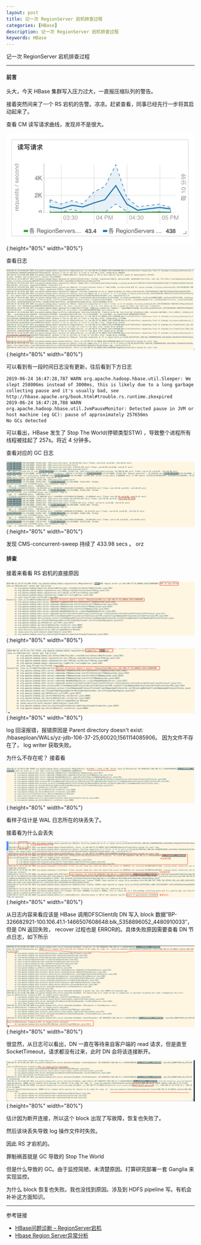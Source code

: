 ```yaml
---
layout: post
title: 记一次 RegionServer 宕机排查过程
categories: [HBase]
description: 记一次 RegionServer 宕机排查过程
keywords: HBase
---
```


记一次 RegionServer 宕机排查过程

---

#### 前言

头大，今天 HBase 集群写入压力过大，一直报压缩队列的警告。

接着突然间来了一个 RS 宕机的告警。凉凉。赶紧查看，同事已经先行一步将其启动起来了。

查看 CM 读写请求曲线，发现并不是很大。

![](/images/blog/2019-06-24-4.png){:height="80%" width="80%"}

查看日志

![](/images/blog/2019-06-24-5.png){:height="80%" width="80%"}

可以看到有一段时间日志没有更新，往后看到下方日志

``` 
2019-06-24 16:47:28,787 WARN org.apache.hadoop.hbase.util.Sleeper: We slept 258006ms instead of 3000ms, this is likely due to a long garbage collecting pause and it's usually bad, see http://hbase.apache.org/book.html#trouble.rs.runtime.zkexpired
2019-06-24 16:47:28,788 WARN org.apache.hadoop.hbase.util.JvmPauseMonitor: Detected pause in JVM or host machine (eg GC): pause of approximately 257656ms
No GCs detected
```

可以看出，HBase 发生了 Stop The World(停顿类型STW) ，导致整个进程所有线程被挂起了 257s。将近 4 分钟多。

查看对应的 GC 日志

![](/images/blog/2019-06-24-6.png){:height="80%" width="80%"}

发现 CMS-concurrent-sweep 持续了 433.98 secs 。 orz 

#### 排查

接着来看看 RS 宕机的直接原因

![](/images/blog/2019-06-24-7.png){:height="80%" width="80%"}

![](/images/blog/2019-06-24-8.png){:height="80%" width="80%"}

log 回滚报错，报错原因是  Parent directory doesn't exist: /hbaseploan/WALs/yz-jdb-106-37-25,60020,1561114085906。
因为文件不存在了， log writer 获取失败。

为什么不存在呢？ 接着看

![](/images/blog/2019-06-24-9.png){:height="80%" width="80%"}

看样子估计是 WAL 日志所在的块丢失了。

接着看为什么会丢失

![](/images/blog/2019-06-24-10.png){:height="80%" width="80%"}

从日志内容来看应该是 HBase 调用DFSClient向 DN 写入 block 数据”BP-326682921-100.106.41.1-1466507608648:blk_5358896052_4480910033″，但是 DN 返回失败， recover 过程也是 ERROR的。具体失败原因需要查看 DN 节点日志，如下所示

![](/images/blog/2019-06-24-11.png){:height="80%" width="80%"}

很显然，从日志可以看出，DN 一直在等待来自客户端的 read 请求，但是直至 SocketTimeout，请求都没有过来，此时 DN 会将该连接断开。

![](/images/blog/2019-06-24-12.png){:height="80%" width="80%"}

估计因为断开连接，所以这个 block 出现了写故障，恢复也失败了。

然后该块丢失导致 log 操作文件时失败。

因此 RS 才宕机的。

罪魁祸首就是 GC 导致的 Stop The World

但是什么导致的 GC。由于监控简陋，未清楚原因。打算研究部署一套 Ganglia 来实现监控。

为什么 block 恢复也失败。我也没找到原因。涉及到 HDFS pipeline 写。有机会补补这方面知识。

---
参考链接
* [HBase问题诊断 – RegionServer宕机](http://hbasefly.com/2016/04/15/hbase-regionserver-crash/)
* [Hbase Region Server异常分析](https://blog.yoodb.com/sugarliny/article/detail/1306)

